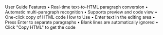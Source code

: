 User Guide
Features
• Real-time text-to-HTML paragraph conversion
• Automatic multi-paragraph recognition
• Supports preview and code view
• One-click copy of HTML code
How to Use
• Enter text in the editing area
• Press Enter to separate paragraphs
• Blank lines are automatically ignored
• Click "Copy HTML" to get the code